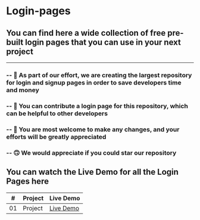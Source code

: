 # Login-pages
##  **You can find here a wide collection of free pre-built login pages that you can use in your next project**

<hr>

### -- 🤌  As part of our effort, we are creating the largest repository for login and signup pages in order to save developers time and money
### -- 👀  You can contribute a login page for this repository, which can be helpful to other developers
### -- 🤝  You are most welcome to make any changes, and your efforts will be greatly appreciated
### -- 🙃  We would appreciate if you could star our repository

## You can watch the Live Demo for all the Login Pages here

|  #  | Project                                                                                                                     | Live Demo                                                                         |
| :-: | --------------------------------------------------------------------------------------------------------------------------- | --------------------------------------------------------------------------------- |
| 01  | Project                             | [Live Demo](https://jkvishu.github.io/Login-pages/1.Project/index.html)


